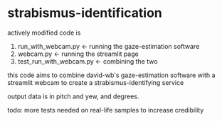 # strabismus-identification

actively modified code is 
1. run_with_webcam.py <- running the gaze-estimation software
2. webcam.py <- running the streamlit page
2. test_run_with_webcam.py <- combining the two

this code aims to combine david-wb's gaze-estimation software with a streamlit webcam to create a strabismus-identifying service

output data is in pitch and yew, and degrees. 

todo:
more tests needed on real-life samples to increase credibility

